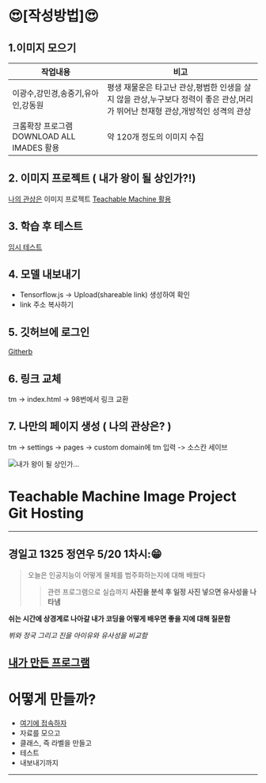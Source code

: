```
```

# &#128525;[작성방법]&#128525;
## 1.이미지 모으기
|작업내용|비고|
|--|--|
|이광수,강민경,송중기,유아인,강동원|평생 재물운은 타고난 관상,평범한 인생을 살지 않을 관상,누구보다 정력이 좋은 관상,머리가 뛰어난 천재형 관상,개방적인 성격의 관상|
|크롬확장 프로그램 DOWNLOAD ALL IMADES 활용| 약 120개 정도의 이미지 수집|

## 2. 이미지 프로젝트 ( 내가 왕이 될 상인가?!)
[나의 관상은](https://teachablemachine.withgoogle.com/models/XAucdeCEM/)
이미지 프로젝트 [Teachable Machine 활용](https://teachablemachine.withgoogle.com/)

## 3. 학습 후 테스트
[임시 테스트](https://teachablemachine.withgoogle.com/models/XAucdeCEM/)

## 4. 모델 내보내기
+ Tensorflow.js -> Upload(shareable link) 생성하여 확인
+ link 주소 복사하기

## 5. 깃허브에 로그인
[Githerb](https://github.com/)

## 6. 링크 교체
tm -> index.html -> 98번에서 링크 교환

## 7. 나만의 페이지 생성 ( 나의 관상은? )
tm -> settings -> pages -> custom domain에 tm 입력 -> 소스칸 세이브

![내가 왕이 될 상인가...](https://www.google.com/url?sa=i&url=https%3A%2F%2Fwww.vingle.net%2Fposts%2F1934498&psig=AOvVaw1kzpMaEYqp_zCvp6APrmkh&ust=1622116116627000&source=images&cd=vfe&ved=0CAIQjRxqFwoTCLDYg8uj5_ACFQAAAAAdAAAAABAD)

# Teachable Machine Image Project Git Hosting

---
## 경일고 1325 정연우 5/20 1차시:&#128513;
>오늘은 인공지능이 어떻게 물체를 범주화하는지에 대해 배웠다
>>관련 프로그램으로 실습까지
**사진을 분석 후 일정 사진 넣으면 유사성을 나타냄**

__쉬는 시간에 상경계로 나아갈 내가 코딩을 어떻게 배우면 좋을 지에 대해 질문함__

*뷔와 정국 그리고 진을 아이유와 유사성을 비교함*

[내가 만든 프로그램](https://teachablemachine.withgoogle.com/models/AJXZZoWrQ/) 
--------------------------------------------------------------------------------
# 어떻게 만들까?
+ [여기에 접속하자](https://teachablemachine.withgoogle.com/)
+ 자료를 모으고
+ 클래스, 즉 라벨을 만들고
+ 테스트
+ 내보내기까지
----------------------------------------------------------------------------
